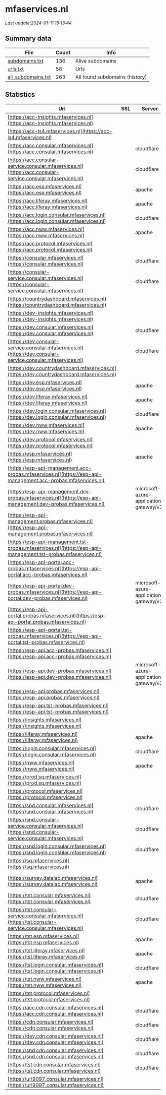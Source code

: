 # mfaservices.nl
*Last update:2024-01-11 16:13:44*
## Summary data
| File       | Count | Info |
|------------|-------|------|
|[subdomains.txt](/data/mfaservices/subdomains.txt)|136|Alive subdomains|
|[urls.txt](/data/mfaservices/urls.txt)|58|Urls|
|[all_subdomains.txt](/data/mfaservices/all_subdomains.txt)|263|All found subdomains (history)|
## Statistics
| Url | SSL | Server | Cookie | HSTS | CSP | XFO | XXP | RP | Tech |
|------------|-------|------|------|------|------|------|------|------|------|
|[https://acc-insights.mfaservices.nl](https://acc-insights.mfaservices.nl)| | | | | | | |:white_check_mark: ||
|[https://acc-ls4.mfaservices.nl](https://acc-ls4.mfaservices.nl)| | | | | | | |:white_check_mark: |Apache HTTP Server|
|[https://acc.consular.mfaservices.nl](https://acc.consular.mfaservices.nl)| |cloudflare|:warning: |:white_check_mark: | |:warning: | |:white_check_mark: |:white_check_mark: |Azure Azure Front Do...|
|[https://acc.consular-service.consular.mfaservices.nl](https://acc.consular-service.consular.mfaservices.nl)| |cloudflare|:warning: |:white_check_mark: | |:warning: | | |:white_check_mark: |Azure Azure Front Do...|
|[https://acc.esp.mfaservices.nl](https://acc.esp.mfaservices.nl)| |apache| | | | | |:white_check_mark: |Apache HTTP Server|
|[https://acc.liferay.mfaservices.nl](https://acc.liferay.mfaservices.nl)| |apache| | | | | |:white_check_mark: |Apache HTTP Server|
|[https://acc.login.consular.mfaservices.nl](https://acc.login.consular.mfaservices.nl)| |cloudflare|:warning: |:white_check_mark: | | |:white_check_mark: | |:white_check_mark: |Cloudflare Cloudflar...|
|[https://acc.nww.mfaservices.nl](https://acc.nww.mfaservices.nl)| |apache| | | | | |:white_check_mark: |Apache HTTP Server|
|[https://acc.protocol.mfaservices.nl](https://acc.protocol.mfaservices.nl)| | |:warning: |:white_check_mark: | | | | |:white_check_mark: |Azure HSTS|
|[https://consular.mfaservices.nl](https://consular.mfaservices.nl)| |cloudflare|:warning: |:white_check_mark: | |:warning: | |:white_check_mark: |:white_check_mark: |Azure Azure Front Do...|
|[https://consular-service.consular.mfaservices.nl](https://consular-service.consular.mfaservices.nl)| |cloudflare|:warning: |:white_check_mark: | |:warning: | | |:white_check_mark: |Azure Azure Front Do...|
|[https://countrydashboard.mfaservices.nl](https://countrydashboard.mfaservices.nl)| | | |:white_check_mark: | | | | |:white_check_mark: |HSTS|
|[https://dev-insights.mfaservices.nl](https://dev-insights.mfaservices.nl)| | | | | | | |:white_check_mark: ||
|[https://dev.consular.mfaservices.nl](https://dev.consular.mfaservices.nl)| |cloudflare|:warning: |:white_check_mark: | | | | |:white_check_mark: |Azure Azure Front Do...|
|[https://dev.consular-service.consular.mfaservices.nl](https://dev.consular-service.consular.mfaservices.nl)| |cloudflare|:warning: |:white_check_mark: | | |:white_check_mark: | |:white_check_mark: |Cloudflare Cloudflar...|
|[https://dev.countrydashboard.mfaservices.nl](https://dev.countrydashboard.mfaservices.nl)| | | | | | | |:white_check_mark: ||
|[https://dev.esp.mfaservices.nl](https://dev.esp.mfaservices.nl)| |apache| | | | | |:white_check_mark: |Apache HTTP Server|
|[https://dev.liferay.mfaservices.nl](https://dev.liferay.mfaservices.nl)| |apache| | | | | |:white_check_mark: |Apache HTTP Server|
|[https://dev.login.consular.mfaservices.nl](https://dev.login.consular.mfaservices.nl)| |cloudflare|:warning: |:white_check_mark: | | |:white_check_mark: | |:white_check_mark: |Cloudflare Cloudflar...|
|[https://dev.nww.mfaservices.nl](https://dev.nww.mfaservices.nl)| |apache| | | | | |:white_check_mark: |Apache HTTP Server|
|[https://dev.protocol.mfaservices.nl](https://dev.protocol.mfaservices.nl)| | |:warning: |:white_check_mark: | | | | |:white_check_mark: |Azure HSTS|
|[https://esp.mfaservices.nl](https://esp.mfaservices.nl)| |apache|:warning: |:white_check_mark: | |:warning: |:white_check_mark: |:white_check_mark: |:white_check_mark: |Apache HTTP Server H...|
|[https://esp-api-management.acc-probas.mfaservices.nl](https://esp-api-management.acc-probas.mfaservices.nl)| | | |:white_check_mark: | | | |:white_check_mark: |:white_check_mark: |HSTS|
|[https://esp-api-management.dev-probas.mfaservices.nl](https://esp-api-management.dev-probas.mfaservices.nl)| |microsoft-azure-application-gateway/v2| |:white_check_mark: | | | |:white_check_mark: |:white_check_mark: |HSTS|
|[https://esp-api-management.probas.mfaservices.nl](https://esp-api-management.probas.mfaservices.nl)| | | |:white_check_mark: | | | |:white_check_mark: |:white_check_mark: |HSTS|
|[https://esp-api-management.tst-probas.mfaservices.nl](https://esp-api-management.tst-probas.mfaservices.nl)| | | |:white_check_mark: | | | |:white_check_mark: |:white_check_mark: |HSTS|
|[https://esp-api-portal.acc-probas.mfaservices.nl](https://esp-api-portal.acc-probas.mfaservices.nl)| | | |:white_check_mark: | | |:white_check_mark: |:white_check_mark: |:white_check_mark: |HSTS|
|[https://esp-api-portal.dev-probas.mfaservices.nl](https://esp-api-portal.dev-probas.mfaservices.nl)| |microsoft-azure-application-gateway/v2| |:white_check_mark: | | | |:white_check_mark: |:white_check_mark: |HSTS|
|[https://esp-api-portal.probas.mfaservices.nl](https://esp-api-portal.probas.mfaservices.nl)| | | |:white_check_mark: | | |:white_check_mark: |:white_check_mark: |:white_check_mark: |HSTS|
|[https://esp-api-portal.tst-probas.mfaservices.nl](https://esp-api-portal.tst-probas.mfaservices.nl)| | | |:white_check_mark: | | |:white_check_mark: |:white_check_mark: |:white_check_mark: |HSTS|
|[https://esp-api.acc-probas.mfaservices.nl](https://esp-api.acc-probas.mfaservices.nl)| | | |:white_check_mark: | | | |:white_check_mark: |:white_check_mark: |HSTS|
|[https://esp-api.dev-probas.mfaservices.nl](https://esp-api.dev-probas.mfaservices.nl)| |microsoft-azure-application-gateway/v2| |:white_check_mark: | | | |:white_check_mark: |:white_check_mark: |HSTS|
|[https://esp-api.probas.mfaservices.nl](https://esp-api.probas.mfaservices.nl)| | | |:white_check_mark: | | | |:white_check_mark: |:white_check_mark: |HSTS|
|[https://esp-api.tst-probas.mfaservices.nl](https://esp-api.tst-probas.mfaservices.nl)| | | |:white_check_mark: | | | |:white_check_mark: |:white_check_mark: |HSTS|
|[https://insights.mfaservices.nl](https://insights.mfaservices.nl)| | | |:white_check_mark: | | | | |:white_check_mark: |HSTS|
|[https://liferay.mfaservices.nl](https://liferay.mfaservices.nl)| |apache|:warning: |:white_check_mark: | |:warning: |:white_check_mark: |:white_check_mark: |:white_check_mark: |Apache HTTP Server H...|
|[https://login.consular.mfaservices.nl](https://login.consular.mfaservices.nl)| |cloudflare|:warning: |:white_check_mark: | | |:white_check_mark: | |:white_check_mark: |Cloudflare Cloudflar...|
|[https://nww.mfaservices.nl](https://nww.mfaservices.nl)| |apache|:warning: |:white_check_mark: | |:warning: |:white_check_mark: |:white_check_mark: |:white_check_mark: |Apache HTTP Server H...|
|[https://prod.sq.mfaservices.nl](https://prod.sq.mfaservices.nl)| | | | | | | |:white_check_mark: |Microsoft HTTPAPI:2....|
|[https://protocol.mfaservices.nl](https://protocol.mfaservices.nl)| | |:warning: |:white_check_mark: | | | | |:white_check_mark: |Azure HSTS|
|[https://snd.consular.mfaservices.nl](https://snd.consular.mfaservices.nl)| |cloudflare|:warning: |:white_check_mark: | | | | |:white_check_mark: |Azure Azure Front Do...|
|[https://snd.consular-service.consular.mfaservices.nl](https://snd.consular-service.consular.mfaservices.nl)| |cloudflare|:warning: |:white_check_mark: | | | | |:white_check_mark: |Azure Azure Front Do...|
|[https://snd.login.consular.mfaservices.nl](https://snd.login.consular.mfaservices.nl)| |cloudflare|:warning: | | | | |:white_check_mark: |Azure Azure Front Do...|
|[https://sq.mfaservices.nl](https://sq.mfaservices.nl)| | | |:white_check_mark: | |:warning: |:white_check_mark: |:white_check_mark: |:white_check_mark: |Application Request...|
|[https://survey.datalab.mfaservices.nl](https://survey.datalab.mfaservices.nl)| |apache|:warning: | | | |:white_check_mark: |:white_check_mark: |Apache HTTP Server B...|
|[https://tst.consular.mfaservices.nl](https://tst.consular.mfaservices.nl)| |cloudflare|:warning: |:white_check_mark: | | | | |:white_check_mark: |Azure Azure Front Do...|
|[https://tst.consular-service.consular.mfaservices.nl](https://tst.consular-service.consular.mfaservices.nl)| |cloudflare|:warning: |:white_check_mark: | | |:white_check_mark: | |:white_check_mark: |Cloudflare Cloudflar...|
|[https://tst.esp.mfaservices.nl](https://tst.esp.mfaservices.nl)| |apache| | | | | |:white_check_mark: |Apache HTTP Server|
|[https://tst.liferay.mfaservices.nl](https://tst.liferay.mfaservices.nl)| |apache| | | | | |:white_check_mark: |Apache HTTP Server|
|[https://tst.login.consular.mfaservices.nl](https://tst.login.consular.mfaservices.nl)| |cloudflare|:warning: |:white_check_mark: | | |:white_check_mark: | |:white_check_mark: |Cloudflare Cloudflar...|
|[https://tst.nww.mfaservices.nl](https://tst.nww.mfaservices.nl)| |apache| | | | | |:white_check_mark: |Apache HTTP Server|
|[https://tst.protocol.mfaservices.nl](https://tst.protocol.mfaservices.nl)| | |:warning: |:white_check_mark: | | | | |:white_check_mark: |Azure HSTS|
|[https://acc.cdn.consular.mfaservices.nl](https://acc.cdn.consular.mfaservices.nl)| |cloudflare|:warning: |:white_check_mark: | |:warning: | | |:white_check_mark: |Azure Azure Front Do...|
|[https://cdn.consular.mfaservices.nl](https://cdn.consular.mfaservices.nl)| |cloudflare|:warning: |:white_check_mark: | |:warning: | | |:white_check_mark: |Azure Azure Front Do...|
|[https://dev.cdn.consular.mfaservices.nl](https://dev.cdn.consular.mfaservices.nl)| |cloudflare|:warning: |:white_check_mark: | | | | |:white_check_mark: |Azure Azure Front Do...|
|[https://snd.cdn.consular.mfaservices.nl](https://snd.cdn.consular.mfaservices.nl)| |cloudflare|:warning: |:white_check_mark: | | | | |:white_check_mark: |Azure Azure Front Do...|
|[https://tst.cdn.consular.mfaservices.nl](https://tst.cdn.consular.mfaservices.nl)| |cloudflare|:warning: |:white_check_mark: | | | | |:white_check_mark: |Azure Azure Front Do...|
|[https://url9097.consular.mfaservices.nl](https://url9097.consular.mfaservices.nl)| | | | | | | |:white_check_mark: |Nginx|